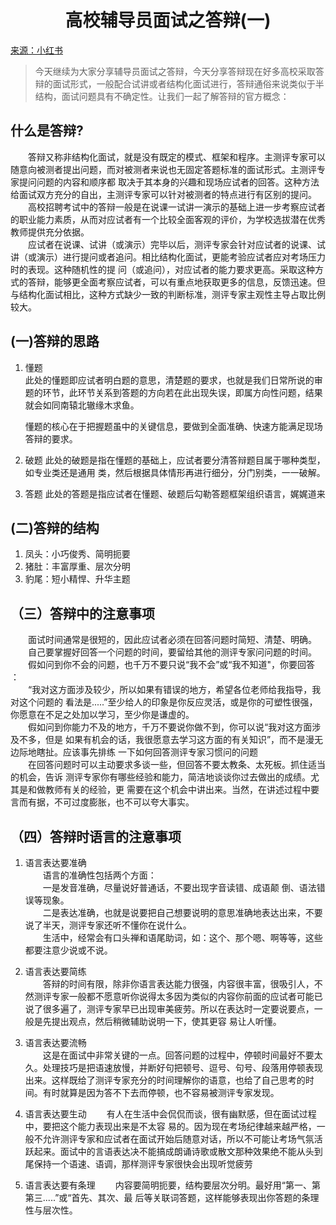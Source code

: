 # <center>高校辅导员面试之答辩(一)</center>
[来源：小红书](https://www.xiaohongshu.com/explore/625f62040000000001025d03)

> 今天继续为大家分享辅导员面试之答辩，今天分享答辩现在好多高校采取答辩的面试形式，一般配合试讲或者结构化面试进行，答辩通俗来说类似于半结构，面试问题具有不确定性。让我们一起了解答辩的官方概念：

## 什么是答辩?  
&ensp;&ensp;&ensp;&ensp;答辩又称非结构化面试，就是没有既定的模式、框架和程序。主测评专家可以随意向被测者提出问题，而对被测者来说也无固定答题标准的面试形式。主测评专家提问问题的内容和顺序都 取决于其本身的兴趣和现场应试者的回答。这种方法给面试双方充分的自出，主测评专家可以针对被测者的特点进行有区别的提问。  
&ensp;&ensp;&ensp;&ensp;高校招聘考试中的答辩一般是在说课一试讲一演示的基础上进一步考察应试者的职业能力素质，从而对应试者有一个比较全面客观的评价，为学校选拔潜在优秀教师提供充分依据。  
&ensp;&ensp;&ensp;&ensp;应试者在说课、试讲（或演示）完毕以后，测评专家会针对应试者的说课、试讲（或演示）进行提问或者追问。相比结构化面试，更能考验应试者应对考场压力时的表现。这种随机性的提 问（或追问），对应试者的能力要求更高。采取这种方式的答辩，能够更全面考察应试者，可以有重点地获取更多的信息，反馈迅速。但与结构化面试相比，这种方式缺少一致的判断标准，测评专家主观性主导占取比例较大。

## (一)答辩的思路

1. 懂题  
   此处的懂题即应试者明白题的意思，清楚题的要求，也就是我们日常所说的审题的环节，此环节关系到答题的方向若在此出现失误，即属方向性问题，结果就会如同南辕北辙缘木求鱼。  

   懂题的核心在于把握题虽中的关键信息，要做到全面准确、快速方能满足现场答辩的要求。  
2. 破题
   此处的破题是指在懂题的基础上，应试者要分清答辩题目属于哪种类型，如专业类还是通用 类，然后根据具体情形再进行细分，分门别类，一一破解。
3. 答题
   此处的答题是指应试者在懂题、破题后勾勒答题框架组织语言，娓娓道来  

## (二)答辩的结构

1. 凤头：小巧俊秀、简明扼要
2. 猪肚：丰富厚重、层次分明
3. 豹尾：短小精悍、升华主题

## （三）答辩中的注意事项

&ensp;&ensp;&ensp;&ensp;面试时间通常是很短的，因此应试者必须在回答问题时简短、清楚、明确。  
&ensp;&ensp;&ensp;&ensp;自己要掌握好回答一个问题的时间，要留给其他的测评专家问问题的时间。
&ensp;&ensp;&ensp;&ensp;假如问到你不会的问题，也千万不要只说“我不会”或“我不知道"，你要回答 ：  
&ensp;&ensp;&ensp;&ensp;“我对这方面涉及较少，所以如果有错误的地方，希望各位老师给我指导，我对这个问题的 看法是.....”至少给人的印象是你反应灵活，或是你的可塑性很强，你愿意在不足之处加以学习，至少你是谦虚的。  
&ensp;&ensp;&ensp;&ensp;假如问到你能力不及的地方，千万不要说你做不到，你可以说“我对这方面涉及不多，但是 如果有机会的话，我很愿意去学习这方面的有关知识”，而不是漫无边际地瞎扯。应该事先排练 一下如何回答测评专家习惯问的问题  
&ensp;&ensp;&ensp;&ensp;在回答问题时可以主动要求多谈一些，但回答不要太教条、太死板。抓住适当的机会，告诉 测评专家你有哪些经验和能力，简洁地谈谈你过去做出的成绩。尤其是和做教师有关的经验，更 需要在这个机会中讲出来。当然，在讲述过程中要言而有据，不可过度膨胀，也不可以夸大事实。

## （四）答辩时语言的注意事项

1. 语言表达要准确  
&ensp;&ensp;&ensp;&ensp;语言的准确性包括两个方面：  
&ensp;&ensp;&ensp;&ensp;一是发音准确，尽量说好普通话，不要出现字音读错、成语颠 倒、语法错误等现象。  
&ensp;&ensp;&ensp;&ensp;二是表达准确，也就是说要把自己想要说明的意思准确地表达出来，不要说了半天，测评专家还听不懂你在说什么。  
&ensp;&ensp;&ensp;&ensp;生活中，经常会有口头禅和语尾助词，如：这个、那个嗯、啊等等，这些都要注意少说或不说。
2. 语言表达要简练  
&ensp;&ensp;&ensp;&ensp;答辩的时间有限，除非你语言表达能力很强，内容很丰富，很吸引人，不然测评专家一般都不愿意听你说得太多因为类似的内容你前面的应试者可能已说了很多遍了，测评专家早已出现审美疲劳。所以在表达时一定要说要点，一般是先提出观点，然后稍微辅助说明一下，使其更容 易让人听懂。

3. 语言表达要流畅  
&ensp;&ensp;&ensp;&ensp;这是在面试中非常关键的一点。回答问题的过程中，停顿时间最好不要太久。处理技巧是把语速放慢，并断好句把顿号、逗号、句号、段落用停顿表现出来。这样既给了测评专家充分的时间理解你的语意，也给了自己思考的时间。有时就算是因为答不下去而停顿，也不容易被测评专家发现。

4. 语言表达要生动
&ensp;&ensp;&ensp;&ensp;有人在生活中会侃侃而谈，很有幽默感，但在面试过程中，要把这个能力表现出来是不太容 易的。因为现在考场纪律越来越严格，一般不允许测评专家和应试者在面试开始后随意对话，所以不可能让考场气氛活跃起来。面试中的言语表达决不能搞成朗诵诗歌或散文那种效果绝不能从头到尾保持一个语速、语调，那样测评专家很快会出现听觉疲劳  

5. 语言表达要有条理
&ensp;&ensp;&ensp;&ensp;内容要简明扼要，结构要层次分明。最好用“第一、第第三.....”或“首先、其次、最 后等关联词答题，这样能够表现出你答题的条理性与层次性。
